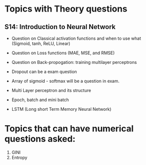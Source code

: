 # Topics with Theory questions


## S14: Introduction to Neural Network

  - Question on Classical activation functions and when to use what (Sigmoid, tanh, ReLU, Linear)
  - Question on Loss functions (MAE, MSE, and RMSE)
  - Question on Back-propogation: training multilayer perceptrons
  - Dropout can be a exam question
  - Array of sigmoid - softmax will be a question in exam.

  - Multi Layer perceptron and its structure
  - Epoch, batch and mini batch

   - LSTM (Long short Term Memory Neural Network) 


# Topics that can have numerical questions asked:

1. GINI
2. Entropy